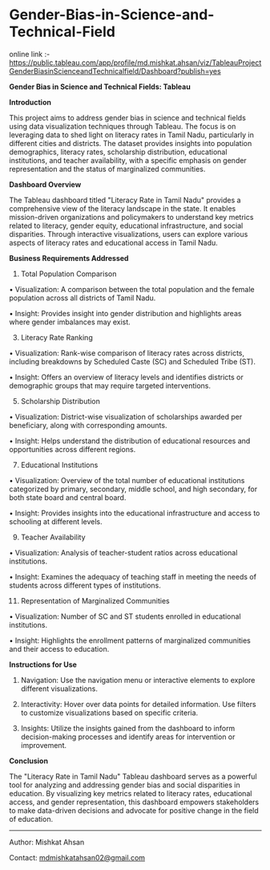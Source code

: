 # Gender-Bias-in-Science-and-Technical-Field

online link :- https://public.tableau.com/app/profile/md.mishkat.ahsan/viz/TableauProjectGenderBiasinScienceandTechnicalfield/Dashboard?publish=yes

**Gender Bias in Science and Technical Fields: Tableau**

**Introduction**

This project aims to address gender bias in science and technical fields using data visualization techniques through Tableau. The focus is on leveraging data to shed light on literacy rates in Tamil Nadu, particularly in different cities and districts. The dataset provides insights into population demographics, literacy rates, scholarship distribution, educational institutions, and teacher availability, with a specific emphasis on gender representation and the status of marginalized communities.


**Dashboard Overview**

The Tableau dashboard titled "Literacy Rate in Tamil Nadu" provides a comprehensive view of the literacy landscape in the state. It enables mission-driven organizations and policymakers to understand key metrics related to literacy, gender equity, educational infrastructure, and social disparities. Through interactive visualizations, users can explore various aspects of literacy rates and educational access in Tamil Nadu.


**Business Requirements Addressed**


1. Total Population Comparison
   
•	Visualization: A comparison between the total population and the female population across all districts of Tamil Nadu.

•	Insight: Provides insight into gender distribution and highlights areas where gender imbalances may exist.

3. Literacy Rate Ranking
   
•	Visualization: Rank-wise comparison of literacy rates across districts, including breakdowns by Scheduled Caste (SC) and Scheduled Tribe (ST).

•	Insight: Offers an overview of literacy levels and identifies districts or demographic groups that may require targeted interventions.

5. Scholarship Distribution
   
•	Visualization: District-wise visualization of scholarships awarded per beneficiary, along with corresponding amounts.

•	Insight: Helps understand the distribution of educational resources and opportunities across different regions.

7. Educational Institutions
   
•	Visualization: Overview of the total number of educational institutions categorized by primary, secondary, middle school, and high secondary, for both state board and central board.

•	Insight: Provides insights into the educational infrastructure and access to schooling at different levels.

9. Teacher Availability
    
•	Visualization: Analysis of teacher-student ratios across educational institutions.

•	Insight: Examines the adequacy of teaching staff in meeting the needs of students across different types of institutions.

11. Representation of Marginalized Communities
    
•	Visualization: Number of SC and ST students enrolled in educational institutions.

•	Insight: Highlights the enrollment patterns of marginalized communities and their access to education.


**Instructions for Use** 

1.	Navigation: Use the navigation menu or interactive elements to explore different visualizations.
   
2.	Interactivity: Hover over data points for detailed information. Use filters to customize visualizations based on specific criteria.
   
3.	Insights: Utilize the insights gained from the dashboard to inform decision-making processes and identify areas for intervention or improvement.

   
**Conclusion** 

The "Literacy Rate in Tamil Nadu" Tableau dashboard serves as a powerful tool for analyzing and addressing gender bias and social disparities in education. By visualizing key metrics related to literacy rates, educational access, and gender representation, this dashboard empowers stakeholders to make data-driven decisions and advocate for positive change in the field of education.


________________________________________
Author: Mishkat Ahsan

Contact: mdmishkatahsan02@gmail.com 


